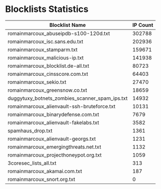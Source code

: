 # Blocklists Statistics
| Blocklist Name | IP Count |
|----|----|
| romainmarcoux_abuseipdb-s100-120d.txt | 302788 |
| romainmarcoux_isc.sans.edu.txt | 202936 |
| romainmarcoux_stamparm.txt | 159671 |
| romainmarcoux_malicious-ip.txt | 141938 |
| romainmarcoux_blocklist.de-all.txt | 80723 |
| romainmarcoux_cinsscore.com.txt | 64403 |
| romainmarcoux_sekio.txt | 27470 |
| romainmarcoux_greensnow.co.txt | 18659 |
| duggytuxy_botnets_zombies_scanner_spam_ips.txt | 14932 |
| romainmarcoux_alienvault-ssh-bruteforce.txt | 10131 |
| romainmarcoux_binarydefense.com.txt | 7679 |
| romainmarcoux_alienvault-fakelabs.txt | 3582 |
| spamhaus_drop.txt | 1361 |
| romainmarcoux_alienvault-georgs.txt | 1231 |
| romainmarcoux_emergingthreats.net.txt | 1132 |
| romainmarcoux_projecthoneypot.org.txt | 1059 |
| 3coresec_lists_all.txt | 313 |
| romainmarcoux_akamai.com.txt | 187 |
| romainmarcoux_snort.org.txt | 0 |
